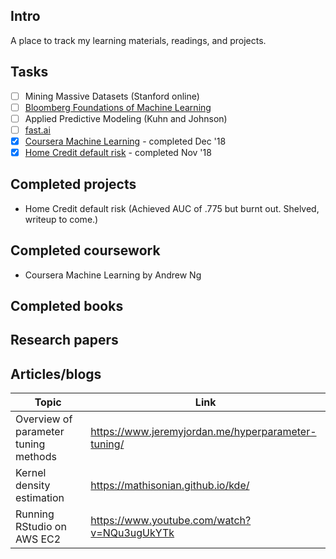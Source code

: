 ## Intro
A place to track my learning materials, readings, and projects.

## Tasks
- [ ] Mining Massive Datasets (Stanford online)
- [ ] [Bloomberg Foundations of Machine Learning](https://bloomberg.github.io/foml/#home)
- [ ] Applied Predictive Modeling (Kuhn and Johnson)
- [ ] [fast.ai](http://www.fast.ai/)
- [X] [Coursera Machine Learning](https://www.coursera.org/learn/machine-learning) - completed Dec '18
- [x] [Home Credit default risk](https://www.kaggle.com/c/home-credit-default-risk) - completed Nov '18

## Completed projects
* Home Credit default risk (Achieved AUC of .775 but burnt out. Shelved, writeup to come.) 

## Completed coursework
* Coursera Machine Learning by Andrew Ng

## Completed books 

## Research papers

## Articles/blogs

| Topic | Link |
| --- | --- |
| Overview of parameter tuning methods | https://www.jeremyjordan.me/hyperparameter-tuning/ |
| Kernel density estimation | https://mathisonian.github.io/kde/ |
| Running RStudio on AWS EC2 | https://www.youtube.com/watch?v=NQu3ugUkYTk |

